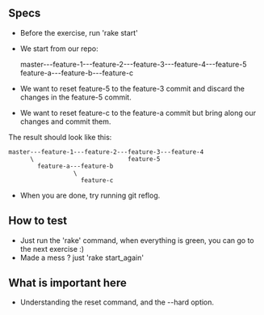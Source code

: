 ## Specs
- Before the exercise, run 'rake start'

- We start from our repo: 

    master---feature-1---feature-2---feature-3---feature-4---feature-5
          \
            feature-a---feature-b---feature-c


- We want to reset feature-5 to the feature-3 commit and discard the changes in the feature-5 commit.
- We want to reset feature-c to the feature-a commit but bring along our changes and commit them. 

The result should look like this: 

    master---feature-1---feature-2---feature-3---feature-4
          \                          feature-5
            feature-a---feature-b
                      \
                        feature-c
- When you are done, try running git reflog. 

## How to test
- Just run the 'rake' command, when everything is green, you can go to the next exercise :)
- Made a mess ? just 'rake start_again'

## What is important here 
- Understanding the reset command, and the --hard option. 

